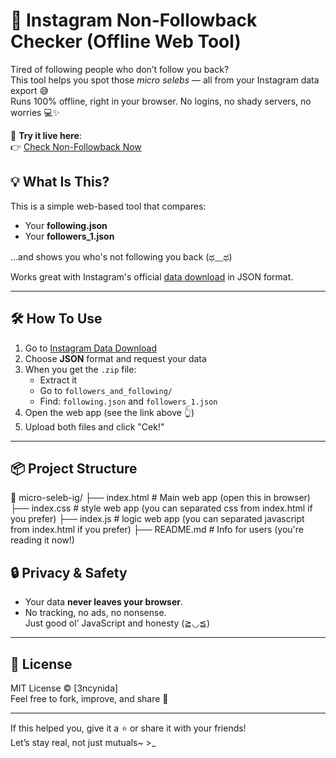 # 🌸 Instagram Non-Followback Checker (Offline Web Tool)

Tired of following people who don’t follow you back?  
This tool helps you spot those *micro selebs* — all from your Instagram data export 😅  
Runs 100% offline, right in your browser. No logins, no shady servers, no worries 💻✨

🔗 **Try it live here**:  
👉 [Check Non-Followback Now](https://micro-seleb-ig.vercel.app/)  

## 💡 What Is This?

This is a simple web-based tool that compares:

- Your **following.json**
- Your **followers_1.json**

...and shows you who's not following you back (ಥ﹏ಥ)

Works great with Instagram's official [data download](https://www.instagram.com/download/request/) in JSON format.

---

## 🛠 How To Use

1. Go to [Instagram Data Download](https://www.instagram.com/download/request/)
2. Choose **JSON** format and request your data
3. When you get the `.zip` file:
   - Extract it
   - Go to `followers_and_following/`
   - Find: `following.json` and `followers_1.json`
4. Open the web app (see the link above 👆)
5. Upload both files and click "Cek!"

---

## 📦 Project Structure

📁 micro-seleb-ig/
├── index.html                # Main web app (open this in browser)
├── index.css                 # style web app (you can separated css from index.html if you prefer)
├── index.js                  # logic web app (you can separated javascript from index.html if you prefer)
├── README.md                 # Info for users (you're reading it now!)

## 🔒 Privacy & Safety

- Your data **never leaves your browser**.
- No tracking, no ads, no nonsense.  
Just good ol’ JavaScript and honesty (≧◡≦)

---

## 📜 License

MIT License © [3ncynida]  
Feel free to fork, improve, and share 🍃

---

If this helped you, give it a ⭐ or share it with your friends!  
Let’s stay real, not just mutuals~ >_